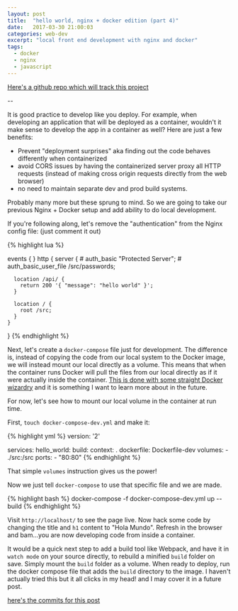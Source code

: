 ```yaml
---
layout: post
title:  "hello world, nginx + docker edition (part 4)"
date:   2017-03-30 21:00:03
categories: web-dev
excerpt: "local front end development with nginx and docker"
tags:
  - docker
  - nginx
  - javascript
---
```


[Here's a github repo which will track this project](https://github.com/lombardo-chcg/nginx-docker)

--

It is good practice to develop like you deploy.  For example, when developing an application that will be deployed as a container, wouldn't it make sense to develop the app in a container as well?   Here are just a few benefits:

* Prevent "deployment surprises" aka finding out the code behaves differently when containerized
* avoid CORS issues by having the containerized server proxy all HTTP requests (instead of making cross origin requests directly from the web browser)
* no need to maintain separate dev and prod build systems.

Probably many more but these sprung to mind.  So we are going to take our previous Nginx + Docker setup and add ability to do local development.

If you're following along, let's remove the "authentication" from the Nginx config file: (just comment it out)

{% highlight lua %}

events { }
http {
    server {
      # auth_basic "Protected Server";
      # auth_basic_user_file /src/passwords;

      location /api/ {
        return 200 '{ "message": "hello world" }';
      }

      location / {
        root /src;
      }
    }
}
{% endhighlight %}

Next, let's create a `docker-compose` file just for development.  The difference is, instead of copying the code from our local system to the Docker image, we will instead mount our local directly as a volume.  This means that when the container runs Docker will pull the files from our local directly as if it were actually inside the container.  [This is done with some straight Docker wizardry](https://docs.docker.com/engine/reference/glossary/#union-file-system) and it is something I want to learn more about in the future.

For now, let's see how to mount our local volume in the container at run time.

First, `touch docker-compose-dev.yml` and make it:

{% highlight yml %}
version: '2'

services:
  hello_world:
    build:
      context: .
      dockerfile: Dockerfile-dev
    volumes:
     - ./src:/src
    ports:
     - "80:80"
{% endhighlight %}

That simple `volumes` instruction gives us the power!

Now we just tell `docker-compose` to use that specific file and we are made.

{% highlight bash %}
docker-compose -f docker-compose-dev.yml up --build
{% endhighlight %}

Visit `http://localhost/` to see the page live.  Now hack some code by changing the title and `h1` content to "Hola Mundo".  Refresh in the browser and bam...you are now developing code from inside a container.

It would be a quick next step to add a build tool like Webpack, and have it in `watch mode` on your source directly, to rebuild a minified `build` folder on save.  Simply mount the `build` folder as a volume.  When ready to deploy, run the docker compose file that adds the `build` directory to the image.  I haven't actually tried this but it all clicks in my head!  and I may cover it in a future post. 

[here's the commits for this post](https://github.com/lombardo-chcg/nginx-docker/commit/7155e797f0c0e496e525d1a8fa1b2a369b9f5af6)
